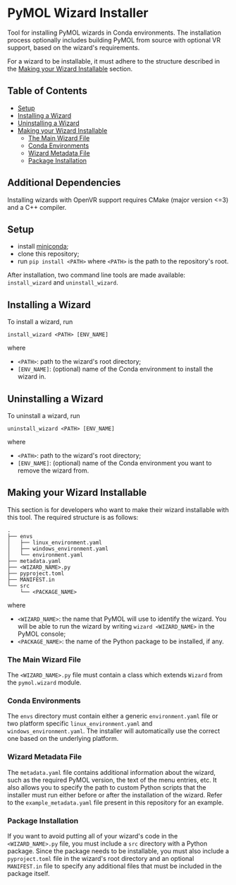 # PyMOL Wizard Installer <!-- omit in toc -->
Tool for installing PyMOL wizards in Conda environments. The installation process optionally includes building PyMOL from source with optional VR support, based on the wizard's requirements.

For a wizard to be installable, it must adhere to the structure described in the [Making your Wizard Installable](#making-your-wizard-installable) section.

## Table of Contents <!-- omit in toc -->
- [Setup](#setup)
- [Installing a Wizard](#installing-a-wizard)
- [Uninstalling a Wizard](#uninstalling-a-wizard)
- [Making your Wizard Installable](#making-your-wizard-installable)
  - [The Main Wizard File](#the-main-wizard-file)
  - [Conda Environments](#conda-environments)
  - [Wizard Metadata File](#wizard-metadata-file)
  - [Package Installation](#package-installation)

## Additional Dependencies
Installing wizards with OpenVR support requires CMake (major version <=3) and a C++ compiler.

## Setup
- install [miniconda](https://www.anaconda.com/docs/getting-started/miniconda/main);
- clone this repository;
- run `pip install <PATH>` where `<PATH>` is the path to the repository's root.

After installation, two command line tools are made available: `install_wizard` and `uninstall_wizard`.

## Installing a Wizard
To install a wizard, run
```
install_wizard <PATH> [ENV_NAME]
```
where
- `<PATH>`: path to the wizard's root directory;
- `[ENV_NAME]`: (optional) name of the Conda environment to install the wizard in.

## Uninstalling a Wizard
To uninstall a wizard, run
```
uninstall_wizard <PATH> [ENV_NAME]
```
where
- `<PATH>`: path to the wizard's root directory;
- `[ENV_NAME]`: (optional) name of the Conda environment you want to remove the wizard from.

## Making your Wizard Installable
This section is for developers who want to make their wizard installable with this tool. The required structure is as follows:
```
.
├── envs
│   ├── linux_environment.yaml
│   ├── windows_environment.yaml
│   └── environment.yaml
├── metadata.yaml
├── <WIZARD_NAME>.py
├── pyproject.toml
├── MANIFEST.in
└── src
    └── <PACKAGE_NAME>
```
where
- `<WIZARD_NAME>`: the name that PyMOL will use to identify the wizard. You will be able to run the wizard by writing `wizard <WIZARD_NAME>` in the PyMOL console;
- `<PACKAGE_NAME>`: the name of the Python package to be installed, if any.

### The Main Wizard File
The `<WIZARD_NAME>.py` file must contain a class which extends `Wizard` from the `pymol.wizard` module.

### Conda Environments
The `envs` directory must contain either a generic `environment.yaml` file or two platform specific `linux_environment.yaml` and `windows_environment.yaml`. The installer will automatically use the correct one based on the underlying platform.

### Wizard Metadata File
The `metadata.yaml` file contains additional information about the wizard, such as the required PyMOL version, the text of the menu entries, etc. It also allows you to specify the path to custom Python scripts that the installer must run either before or after the installation of the wizard. Refer to the `example_metadata.yaml` file present in this repository for an example.

### Package Installation
If you want to avoid putting all of your wizard's code in the `<WIZARD_NAME>.py` file, you must include a `src` directory with a Python package. Since the package needs to be installable, you must also include a `pyproject.toml` file in the wizard's root directory and an optional `MANIFEST.in` file to specify any additional files that must be included in the package itself.
